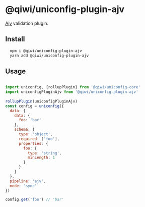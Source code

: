 # @qiwi/uniconfig-plugin-ajv

[Ajv](https://github.com/epoberezkin/ajv) validation plugin. 

## Install
```bash
  npm i @qiwi/uniconfig-plugin-ajv
  yarn add @qiwi/uniconfig-plugin-ajv
```

## Usage
```javascript

import uniconfig, {rollupPlugin} from '@qiwi/uniconfig-core'
import uniconfigPluginAjv from '@qiwi/uniconfig-plugin-ajv'
    
rollupPlugin(uniconfigPluginAjv)
const config = uniconfig({
  data: {
    data: {
      foo: 'bar'
    },
    schema: {
      type: 'object',
      required: ['foo'],
      properties: {
        foo: {
          type: 'string',
          minLength: 1
        }
      }
    }
  },
  pipeline: 'ajv',
  mode: 'sync'
}) 

config.get('foo') // 'bar'   
```
